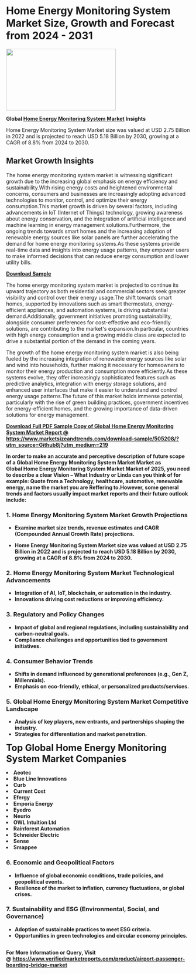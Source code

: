 <H1>Home Energy Monitoring System Market Size, Growth and Forecast from 2024 - 2031</H1><img class="aligncenter size-medium wp-image-584254" src="https://thirdeyenews.in/wp-content/uploads/2024/09/Global-Market-Research-300x168.jpeg" alt="" width="300" height="168" /><p><strong>Global&nbsp;<a href="https://www.marketsizeandtrends.com/download-sample/505208/?utm_source=Github8j?utm_medium=219">Home Energy Monitoring System Market</a> Insights</strong></p><p>Home Energy Monitoring System Market size was valued at USD 2.75 Billion in 2022 and is projected to reach USD 5.18 Billion by 2030, growing at a CAGR of 8.8% from 2024 to 2030.</p><p><h2>Market Growth Insights</h2> <p>The home energy monitoring system market is witnessing significant growth due to the increasing global emphasis on energy efficiency and sustainability.With rising energy costs and heightened environmental concerns, consumers and businesses are increasingly adopting advanced technologies to monitor, control, and optimize their energy consumption.This market growth is driven by several factors, including advancements in IoT (Internet of Things) technology, growing awareness about energy conservation, and the integration of artificial intelligence and machine learning in energy management solutions.Furthermore, the ongoing trends towards smart homes and the increasing adoption of renewable energy sources like solar panels are further accelerating the demand for home energy monitoring systems.As these systems provide real-time data and insights into energy usage patterns, they empower users to make informed decisions that can reduce energy consumption and lower utility bills.</p> <p><strong><a href="#">Download Sample</a></strong></p> <p>The home energy monitoring system market is projected to continue its upward trajectory as both residential and commercial sectors seek greater visibility and control over their energy usage.The shift towards smart homes, supported by innovations such as smart thermostats, energy-efficient appliances, and automation systems, is driving substantial demand.Additionally, government initiatives promoting sustainability, alongside consumer preferences for cost-effective and eco-friendly solutions, are contributing to the market's expansion.In particular, countries with high energy consumption and a growing middle class are expected to drive a substantial portion of the demand in the coming years.</p> <p>The growth of the home energy monitoring system market is also being fueled by the increasing integration of renewable energy sources like solar and wind into households, further making it necessary for homeowners to monitor their energy production and consumption more efficiently.As these systems evolve, they offer increasingly sophisticated features such as predictive analytics, integration with energy storage solutions, and enhanced user interfaces that make it easier to understand and control energy usage patterns.The future of this market holds immense potential, particularly with the rise of green building practices, government incentives for energy-efficient homes, and the growing importance of data-driven solutions for energy management.</p> <p><strong><a href="#"></p><p><span class=""><strong>Download Full PDF Sample Copy of Global Home Energy Monitoring System Market Report</strong> @ <a href="https://www.marketsizeandtrends.com/download-sample/505208/?utm_source=Github8j?utm_medium=219" target="_blank">https://www.marketsizeandtrends.com/download-sample/505208/?utm_source=Github8j?utm_medium=219</a></span></p><p>In order to make an accurate and perceptive description of future scope of a Global&nbsp;Home Energy Monitoring System Market Market as Global&nbsp;Home Energy Monitoring System Market Market of 2025, you need to describe a clear Vision &ndash; What Industry or Linda can you think of for example: Quote from a Technology, healthcare, automotive, renewable energy, name the market you are Reffering to.However, some general trends and factors usually impact market reports and their future outlook include:</p><h3>1.&nbsp;<strong>Home Energy Monitoring System Market Growth Projections</strong></h3><ul><li>Examine market size trends, revenue estimates and CAGR (Compounded Annual Growth Rate) projections.</li><li><p>Home Energy Monitoring System Market size was valued at USD 2.75 Billion in 2022 and is projected to reach USD 5.18 Billion by 2030, growing at a CAGR of 8.8% from 2024 to 2030.</p></li></ul><h3>2.&nbsp;<strong>Home Energy Monitoring System Market Technological Advancements</strong></h3><ul><li>Integration of AI, IoT, blockchain, or automation in the industry.</li><li>Innovations driving cost reductions or improving efficiency.</li></ul><h3>3.&nbsp;<strong>Regulatory and Policy Changes</strong></h3><ul><li>Impact of global and regional regulations, including sustainability and carbon-neutral goals.</li><li>Compliance challenges and opportunities tied to government initiatives.</li></ul><h3>4.&nbsp;<strong>Consumer Behavior Trends</strong></h3><ul><li>Shifts in demand influenced by generational preferences (e.g., Gen Z, Millennials).</li><li>Emphasis on eco-friendly, ethical, or personalized products/services.</li></ul><h3>5.&nbsp;<strong>Global Home Energy Monitoring System Market Competitive Landscape</strong></h3><ul><li>Analysis of key players, new entrants, and partnerships shaping the industry.</li><li>Strategies for differentiation and market penetration.</li></ul><p data-pm-slice="1 1 []"><span style="color: inherit; font-family: inherit; font-size: 25px;">Top Global Home Energy Monitoring System Market Companies</span></p><div class="" data-test-id=""><p><li>Aeotec</li><li> Blue Line Innovations</li><li> Curb</li><li> Current Cost</li><li> Efergy</li><li> Emporia Energy</li><li> Eyedro</li><li> Neurio</li><li> OWL Intuition Ltd</li><li> Rainforest Automation</li><li> Schneider Electric</li><li> Sense</li><li> Smappee</li></p></div><h3>6.&nbsp;<strong>Economic and Geopolitical Factors</strong></h3><ul><li>Influence of global economic conditions, trade policies, and geopolitical events.</li><li>Resilience of the market to inflation, currency fluctuations, or global crises.</li></ul><h3>7.&nbsp;<strong>Sustainability and ESG (Environmental, Social, and Governance)</strong></h3><ul><li>Adoption of sustainable practices to meet ESG criteria.</li><li>Opportunities in green technologies and circular economy principles.</li></ul><h2><strong style="font-size: 14px;">For More Information or Query, Visit @&nbsp;</strong><a style="background-color: #ffffff; font-size: 14px;" href="https://www.marketsizeandtrends.com/report/home-energy-monitoring-system-market/" target="_blank">https://www.verifiedmarketreports.com/product/airport-passenger-boarding-bridge-market</a></h2>